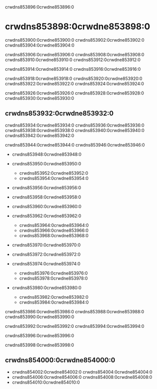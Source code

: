 crwdns853896:0crwdne853896:0
# crwdns853898:0crwdne853898:0

crwdns853900:0crwdne853900:0 crwdns853902:0crwdne853902:0 crwdns853904:0crwdne853904:0

crwdns853906:0crwdne853906:0 crwdns853908:0crwdne853908:0 crwdns853910:0crwdne853910:0 crwdns853912:0crwdne853912:0

crwdns853914:0crwdne853914:0 crwdns853916:0crwdne853916:0

crwdns853918:0crwdne853918:0 crwdns853920:0crwdne853920:0 crwdns853922:0crwdne853922:0 crwdns853924:0crwdne853924:0

crwdns853926:0crwdne853926:0 crwdns853928:0crwdne853928:0 crwdns853930:0crwdne853930:0

## crwdns853932:0crwdne853932:0

crwdns853934:0crwdne853934:0 crwdns853936:0crwdne853936:0 crwdns853938:0crwdne853938:0 crwdns853940:0crwdne853940:0 crwdns853942:0crwdne853942:0

crwdns853944:0crwdne853944:0 crwdns853946:0crwdne853946:0

- crwdns853948:0crwdne853948:0
- crwdns853950:0crwdne853950:0
  - crwdns853952:0crwdne853952:0
  - crwdns853954:0crwdne853954:0
- crwdns853956:0crwdne853956:0
- crwdns853958:0crwdne853958:0
- crwdns853960:0crwdne853960:0
- crwdns853962:0crwdne853962:0
  - crwdns853964:0crwdne853964:0
  - crwdns853966:0crwdne853966:0
  - crwdns853968:0crwdne853968:0
- crwdns853970:0crwdne853970:0

- crwdns853972:0crwdne853972:0
- crwdns853974:0crwdne853974:0
  - crwdns853976:0crwdne853976:0
  - crwdns853978:0crwdne853978:0
- crwdns853980:0crwdne853980:0
  - crwdns853982:0crwdne853982:0
  - crwdns853984:0crwdne853984:0

crwdns853986:0crwdne853986:0 crwdns853988:0crwdne853988:0 crwdns853990:0crwdne853990:0

crwdns853992:0crwdne853992:0 crwdns853994:0crwdne853994:0

crwdns853996:0crwdne853996:0

crwdns853998:0crwdne853998:0

## crwdns854000:0crwdne854000:0

- crwdns854002:0crwdne854002:0 crwdns854004:0crwdne854004:0
- crwdns854006:0crwdne854006:0 crwdns854008:0crwdne854008:0
- crwdns854010:0crwdne854010:0
